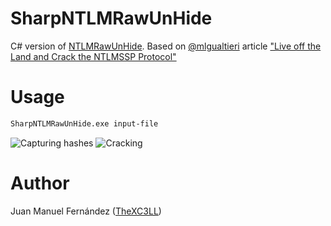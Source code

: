 # SharpNTLMRawUnHide
C# version of [NTLMRawUnHide](https://github.com/mlgualtieri/NTLMRawUnHide). Based on [@mlgualtieri](https://twitter.com/mlgualtieri) article ["Live off the Land and Crack the NTLMSSP Protocol"](https://www.mike-gualtieri.com/posts/live-off-the-land-and-crack-the-ntlmssp-protocol)

# Usage
```bash
SharpNTLMRawUnHide.exe input-file
```
![Capturing hashes](./capture.jpg)
![Cracking](./craking.jpg)

# Author
Juan Manuel Fernández ([TheXC3LL](https://twitter.com/TheXC3LL))





